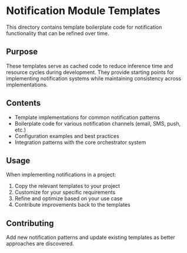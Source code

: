 # Notification Module Templates

This directory contains template boilerplate code for notification functionality that can be refined over time.

## Purpose

These templates serve as cached code to reduce inference time and resource cycles during development. They provide starting points for implementing notification systems while maintaining consistency across implementations.

## Contents

- Template implementations for common notification patterns
- Boilerplate code for various notification channels (email, SMS, push, etc.)
- Configuration examples and best practices
- Integration patterns with the core orchestrator system

## Usage

When implementing notifications in a project:
1. Copy the relevant templates to your project
2. Customize for your specific requirements
3. Refine and optimize based on your use case
4. Contribute improvements back to the templates

## Contributing

Add new notification patterns and update existing templates as better approaches are discovered.
